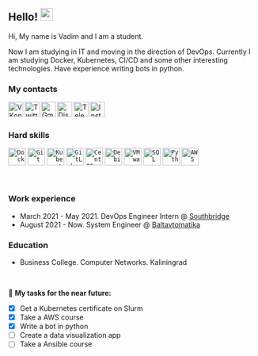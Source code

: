 ## Hello!  <img src="https://media.giphy.com/media/hvRJCLFzcasrR4ia7z/giphy.gif" width="25px">
  
Hi, My name is Vadim and I am a student. 

Now I am studying in IT and moving in the direction of DevOps. Currently I am studying Docker, Kubernetes, CI/CD and some other interesting technologies. Have experience writing bots in python.

### My contacts
  
<a href="https://vk.com/crazzy144">
  <img align="left" alt="VKontakte" title="VKontakte" width="30px" src="https://upload.wikimedia.org/wikipedia/commons/thumb/2/21/VK.com-logo.svg/1920px-VK.com-logo.svg.png" />
</a>
<a href="https://twitter.com/CraZZy_144">
  <img align="left" alt="Twitter" title="Twitter" width="30px" src="https://i.imgur.com/gjxesPV.png" />
</a>
<a href="mailto:vadimkubs@gmail.com">
  <img align="left" alt="Gmail" title="Gmail" width="30px" src="https://upload.wikimedia.org/wikipedia/commons/thumb/2/2e/Gmail_2020.png/640px-Gmail_2020.png" />
</a>
<a href="https://discord.gg/ArBGPjFf9k">
  <img align="left" alt="Discord" title="Discord" width="30px" src="https://brandslogos.com/wp-content/uploads/images/discord-logo-vector.svg" />
</a>
<a href="https://t.me/CraZZy_144">
  <img align="left" alt="Telegram" title="Telegram" width="30px" src="https://upload.wikimedia.org/wikipedia/commons/thumb/8/83/Telegram_2019_Logo.svg/1920px-Telegram_2019_Logo.svg.png" />
</a>
<a href="https://www.instagram.com/crazzy_144">
  <img align="left" alt="Instagram" title="Instagram" width="30px" src="https://upload.wikimedia.org/wikipedia/commons/thumb/a/a5/Instagram_icon.png/640px-Instagram_icon.png" />
</a>
<br />

<br />

### Hard skills

<code><img height="35" alt="Docker" title="Docker" src="https://www.docker.com/sites/default/files/d8/2019-07/vertical-logo-monochromatic.png"></code>
<code><img height="35" alt="Git" title="Git" src="https://git-scm.com/images/logos/downloads/Git-Icon-1788C.png"></code>
<code><img height="35" alt="Kubernetes" title="Kubernetes" src="https://cc.sj-cdn.net/instructor/3b7phrfskg78q-sysdig/courses/1l0o4pww6i815/promo-image.1580659076.png"></code>
<code><img height="35" alt="GitLab" title="GitLab" src="https://nuts-agency.ru/upload/iblock/bac/bacce1db8d3d0810626b33e9ed0f1545.png"></code>
<code><img height="35" alt="CentOS" title="CentOS" src="https://upload.wikimedia.org/wikipedia/commons/thumb/6/63/CentOS_color_logo.svg/640px-CentOS_color_logo.svg.png"></code>
<code><img height="35" alt="Debian" title="Debian" src="https://upload.wikimedia.org/wikipedia/commons/thumb/6/66/Openlogo-debianV2.svg/640px-Openlogo-debianV2.svg.png"></code>
<code><img height="35" alt="VMware" title="VMware" src="https://upload.wikimedia.org/wikipedia/commons/thumb/7/7d/VMware_Workstation_Icon.png/640px-VMware_Workstation_Icon.png"></code>
<code><img height="35" alt="SQL" title="SQL" src="https://i.ytimg.com/vi/ZTTNzxsO1SQ/maxresdefault.jpg"></code>
<code><img height="35" alt="Python" title="Python" src="https://web-creator.ru/uploads/Page/19/python.svg"></code>
<code><img height="35" alt="AWS" title="AWS" src="https://www.marketingmilk.com/wp-content/uploads/2019/07/mm-blog-image-1.png"></code>

<br />

### Work experience

* March 2021 - May 2021.  DevOps Engineer Intern @ [Southbridge](https://southbridge.io)
* August 2021 - Now.  System Engineer @ [Baltavtomatika](https://baltgps.ru)


### Education

* Business College. Computer Networks. Kaliningrad

<br />

🚧 **My tasks for the near future:**
<!-- TODO-IST:START -->
* [x] Get a Kubernetes certificate on Slurm
* [x] Take a AWS course
* [x] Write a bot in python
* [ ] Create a data visualization app
* [ ] Take a Ansible course
<!-- TODO-IST:END -->
